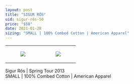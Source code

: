 ```yaml
---
layout: post
title: "SIGUR RÓS"
uid: sigur-rós-50
price: "$50"
date: 2021-01-28
sizing: "SMALL | 100% Combed Cotton | American Apparel"
---
```




<table style="width:100%;"><tr><td style="vertical-align:top;">
      <figure class="tmblr-full" data-orig-height="2048" data-orig-width="1365" data-orig-src="https://concertshirts.netlify.app/shirts/0433/0433-01.jpg"><img src="https://64.media.tumblr.com/87d1e8718bfe37ace3c710873a99a458/b8b2ed215c2c6837-72/s540x810/8e69d166187ff9721e03834321809f725d5481f4.jpg" data-orig-height="2048" data-orig-width="1365" data-orig-src="https://concertshirts.netlify.app/shirts/0433/0433-01.jpg"/></figure></td>
    <td style="vertical-align:top;">
      <figure class="tmblr-full" data-orig-height="2048" data-orig-width="1365" data-orig-src="https://concertshirts.netlify.app/shirts/0433/0433-02.jpg"><img src="https://64.media.tumblr.com/7c5169f4ce07e3fc280e3fa2149b0376/b8b2ed215c2c6837-95/s540x810/505ed3fa2cd9b9a4f13bf9611df420d89c540b41.jpg" data-orig-height="2048" data-orig-width="1365" data-orig-src="https://concertshirts.netlify.app/shirts/0433/0433-02.jpg"/></figure></td>
  </tr></table><p>
  Sigur Rós | Spring Tour 2013<br/>SMALL | 100% Combed Cotton | American Apparel
</p>
